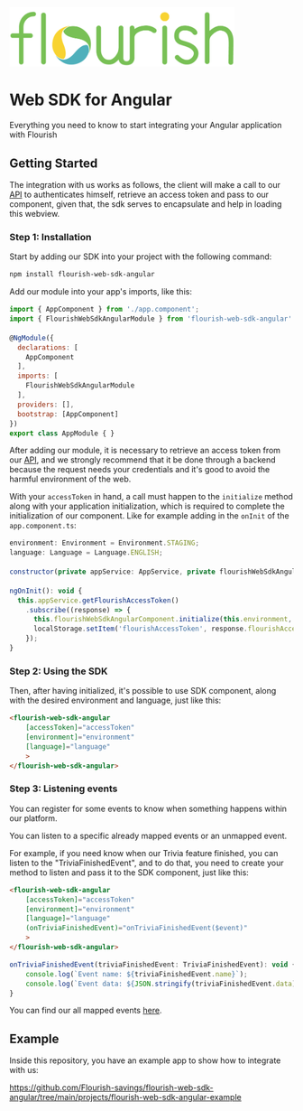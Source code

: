 [<img width="400" src="https://github.com/Flourish-savings/flourish-web-sdk-angular/blob/main/images/logo_flourish.png?raw=true"/>](https://flourishfi.com)
# Web SDK for Angular

Everything you need to know to start integrating your Angular application with Flourish

## Getting Started
The integration with us works as follows, the client will make a call to our [API](https://docs.flourishfi.com/#intro) to authenticates himself, retrieve an access token and pass to our component, given that, the sdk serves to encapsulate and help in loading this webview.

### Step 1: Installation
Start by adding our SDK into your project with the following command: 

```sh
npm install flourish-web-sdk-angular
```

Add our module into your app's imports, like this:
```javascript
import { AppComponent } from './app.component';
import { FlourishWebSdkAngularModule } from 'flourish-web-sdk-angular'

@NgModule({
  declarations: [
    AppComponent
  ],
  imports: [
    FlourishWebSdkAngularModule
  ],
  providers: [],
  bootstrap: [AppComponent]
})
export class AppModule { }
```

After adding our module, it is necessary to retrieve an access token from our [API](https://docs.flourishfi.com/#intro), and we strongly recommend that it be done through a backend because the request needs your credentials and it's good to avoid the harmful environment of the web.

With your `accessToken` in hand, a call must happen to the `initialize` method along with your application initialization, which is required to complete the initialization of our component. Like for example adding in the `onInit` of the `app.component.ts`:
```javascript
environment: Environment = Environment.STAGING;
language: Language = Language.ENGLISH;

constructor(private appService: AppService, private flourishWebSdkAngularComponent: FlourishWebSdkAngularComponent) {}

ngOnInit(): void {
  this.appService.getFlourishAccessToken()
    .subscribe((response) => {
      this.flourishWebSdkAngularComponent.initialize(this.environment, this.language, response.flourishAccessToken);
      localStorage.setItem('flourishAccessToken', response.flourishAccessToken);
    });
}
```

### Step 2: Using the SDK

Then, after having initialized, it's possible to use SDK component, along with the desired environment and language, just like this:

```html
<flourish-web-sdk-angular
    [accessToken]="accessToken"
    [environment]="environment"
    [language]="language"
    >
</flourish-web-sdk-angular>
```

### Step 3: Listening events

You can register for some events to know when something happens within our platform.

You can listen to a specific already mapped events or an unmapped event.

For example, if you need know when our Trivia feature finished, you can listen to the "TriviaFinishedEvent", and to do that, you need to create your method to listen and pass it to the SDK component, just like this:

```html
<flourish-web-sdk-angular
    [accessToken]="accessToken"
    [environment]="environment"
    [language]="language"
    (onTriviaFinishedEvent)="onTriviaFinishedEvent($event)"
    >
</flourish-web-sdk-angular>
```
```javascript
onTriviaFinishedEvent(triviaFinishedEvent: TriviaFinishedEvent): void {
    console.log(`Event name: ${triviaFinishedEvent.name}`);
    console.log(`Event data: ${JSON.stringify(triviaFinishedEvent.data)}`);
}
```
You can find our all mapped events [here](https://github.com/Flourish-savings/flourish-web-sdk-angular/tree/main/projects/flourish-web-sdk-angular/src/lib/events).

## Example
Inside this repository, you have an example app to show how to integrate with us:

https://github.com/Flourish-savings/flourish-web-sdk-angular/tree/main/projects/flourish-web-sdk-angular-example
<br>
